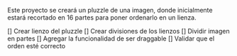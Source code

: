 Este proyecto se creará un pluzzle de una imagen, donde inicialmente estará recortado en 16 partes para poner ordenarlo en un lienza.

[] Crear lienzo del pluzzle
[] Crear divisiones de los lienzos
[] Dividir imagen en partes
[] Agregar la funcionalidad de ser draggable
[] Validar que el orden esté correcto
